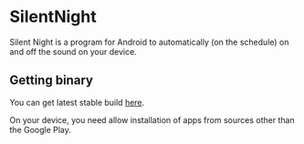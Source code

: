 SilentNight
===========
Silent Night is a program for Android to automatically (on the schedule) on and off the sound on your device.

Getting binary
-----------
You can get latest stable build [here](https://www.dropbox.com/s/wzod4vmrb35ruro/SilentNight.apk).

On your device, you need allow installation of apps from sources other than the Google Play.
